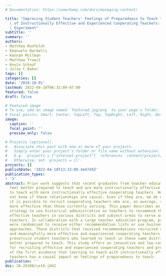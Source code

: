 ```yaml
---
# Documentation: https://wowchemy.com/docs/managing-content/

title: "Improving Student Teachers' Feelings of Preparedness to Teach through Recruitment\
  \ of Instructionally Effective and Experienced Cooperating Teachers: A Randomized\
  \ Experiment"
subtitle: ''
summary: ''
authors:
- Matthew Ronfeldt
- Emanuele Bardelli
- Hannah Mullman
- Matthew Truwit
- Kevin Schaaf
- Julie C Baker
tags: []
categories: []
date: '2019-10-01'
lastmod: 2022-04-18T06:33:09-07:00
featured: false
draft: false

# Featured image
# To use, add an image named `featured.jpg/png` to your page's folder.
# Focal points: Smart, Center, TopLeft, Top, TopRight, Left, Right, BottomLeft, Bottom, BottomRight.
image:
  caption: ''
  focal_point: ''
  preview_only: false

# Projects (optional).
#   Associate this post with one or more of your projects.
#   Simply enter your project's folder or file name without extension.
#   E.g. `projects = ["internal-project"]` references `content/project/deep-learning/index.md`.
#   Otherwise, set `projects = []`.
projects: []
publishDate: '2022-04-18T13:33:09.444749Z'
publication_types:
- '3'
abstract: Prior work suggests that recent graduates from teacher education programs
  feel better prepared to teach and are more instructionally effective when they learned
  to teach with more instructionally effective cooperating teachers. However, we do
  not know if these relationships are causal. Even if they are, we do not know if
  it is possible to recruit cooperating teachers who are, on average, significantly
  more effective than those currently serving. This paper describes an innovative
  strategy to use historical administrative on teachers to recommend the most instructionally
  effective teachers in various districts and subject areas to serve as cooperating
  teachers. In collaboration with a large teacher education program, partnering districts
  were randomized to receive either recommendation lists or use business-as-usual
  approaches. Those districts that received recommendations recruited significantly
  and meaningfully more effective and experienced cooperating teachers. Additionally,
  preservice student teachers who learned to teach in these same districts felt significantly
  better prepared to teach. This study offers an innovative and low-cost strategy
  for recruiting effective and experienced cooperating teachers and presents some
  of the first evidence that learning to teach with instructionally effective cooperating
  teachers has a causal impact on feelings of preparedness to teach.
publication: ''
doi: 10.26300/vst6-j842
---
```

